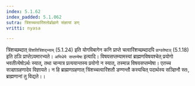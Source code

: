 ```yaml
---
index: 5.1.62
index_padded: 5.1.062
sutra: त्रिंशच्चत्वारिंशतोर्ब्राह्मणे संज्ञायां डण्
vritti: nyasa

---
```

त्रिंशच्छब्दात् `विंशतित्रिंशद्भ्याम्` (5.1.24) इति योगविबागेन कनि प्राप्ते चत्वारिंशच्छब्दादपि `प्राग्वतेष्ठञ्` (5.1.18) इति ठञि प्राप्तेऽयमारभ्यते। `अभिधेये सप्तम्येषा` इत्यादि। विषयसप्तम्यामस्यां ब्राह्मणविषयश्चेत् प्रयोगो भवतीत्येषोऽर्थः स्यात्, तथा चान्यत्र प्रत्ययान्तस्य प्रयोगो न स्यात्, तस्मान्न विषयसप्तम्येषा। एतच्च सञ्ज्ञाग्रहणादेव विज्ञायते। न हि ब्राह्मणग्रहणात् त्रिंशच्चत्वारिंशतौ डण्णन्तौ कस्यचित् पदार्थस्य सञ्ज्ञिनौ स्तः, ब्राह्मणानां तु विद्यते।।